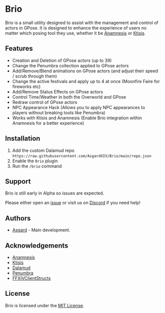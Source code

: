 # Brio
Brio is a small utility designed to assist with the management and control of actors in GPose.
It is designed to enhance the experience of users no matter which posing tool they use, whether it be [Anamnesis](https://github.com/imchillin/Anamnesis) or [Ktisis](https://github.com/ktisis-tools/Ktisis).

## Features
* Creation and Deletion of GPose actors (up to 39)
* Change the Penumbra collection applied to GPose actors
* Add/Remove/Blend animations on GPose actors (and adjust their speed / scrub through them)
* Change the active festivals and apply up to 4 at once (Moonfire Faire for fireworks etc) 
* Add/Remove Status Effects on GPose actors
* Control Time/Weather in both the Overworld and GPose
* Redraw control of GPose actors
* NPC Appearance Hack (Allows you to apply NPC appearances to players without breaking tools like Penumbra)
* Works with Ktisis and Anamnesis (Enable Brio integration within Anamnesis for a better experience)

## Installation
1. Add the custom Dalamud repo `https://raw.githubusercontent.com/AsgardXIV/Brio/main/repo.json`
2. Enable the `Brio` plugin
3. Run the `/brio` command

## Support
Brio is still early in Alpha so issues are expected.

Please either open an [issue](https://github.com/AsgardXIV/Brio/issues) or visit us on [Discord](https://discord.gg/xivtools) if you need help!

## Authors
* [Asgard](https://github.com/AsgardXIV) - Main development.

## Acknowledgements
* [Anamnesis](https://github.com/imchillin/Anamnesis)
* [Ktisis](https://github.com/ktisis-tools/Ktisis)
* [Dalamud](https://github.com/goatcorp/Dalamud/)
* [Penumbra](https://github.com/xivdev/Penumbra)
* [FFXIVClientStructs](https://github.com/aers/FFXIVClientStructs)

## License
Brio is licensed under the [MIT License](https://github.com/AsgardXIV/Brio/blob/main/LICENSE).
